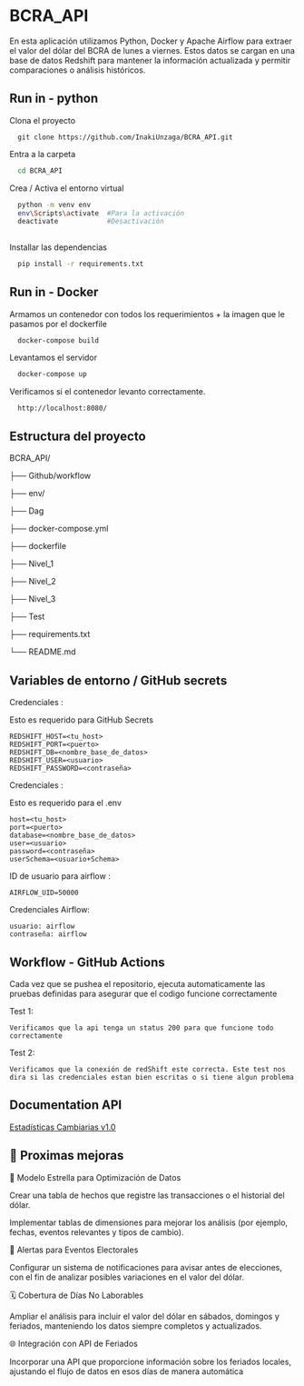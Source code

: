 
# BCRA_API

En esta aplicación utilizamos Python, Docker y Apache Airflow para extraer el valor del dólar del BCRA de lunes a viernes. Estos datos se cargan en una base de datos Redshift para mantener la información actualizada y permitir comparaciones o análisis históricos.


## Run in - python

Clona el proyecto

```
  git clone https://github.com/InakiUnzaga/BCRA_API.git
```

Entra a la carpeta

```bash
  cd BCRA_API
```

Crea / Activa el entorno virtual

```bash
  python -m venv env
  env\Scripts\activate  #Para la activación
  deactivate            #Desactivación
  
```

Installar las dependencias

```bash
  pip install -r requirements.txt
```

## Run in - Docker

Armamos un contenedor con todos los requerimientos + la imagen que le pasamos por el dockerfile
```
  docker-compose build
```

Levantamos el servidor

```bash
  docker-compose up
```

Verificamos si el contenedor levanto correctamente.
```bash
  http://localhost:8080/
```


## Estructura del proyecto


BCRA_API/

├── Github/workflow

├── env/

├── Dag

├── docker-compose.yml

├── dockerfile

├── Nivel_1

├── Nivel_2

├── Nivel_3

├── Test

├── requirements.txt

└── README.md


## Variables de entorno / GitHub secrets



Credenciales :

Esto es requerido para GitHub Secrets
```
REDSHIFT_HOST=<tu_host>
REDSHIFT_PORT=<puerto>
REDSHIFT_DB=<nombre_base_de_datos>
REDSHIFT_USER=<usuario>
REDSHIFT_PASSWORD=<contraseña>
```
Credenciales :

Esto es requerido para el .env
```
host=<tu_host>
port=<puerto>
database=<nombre_base_de_datos>
user=<usuario>
password=<contraseña>
userSchema=<usuario+Schema>
```

ID de usuario para airflow :
```
AIRFLOW_UID=50000
```

Credenciales Airflow:
```
usuario: airflow
contraseña: airflow
```
## Workflow - GitHub Actions

Cada vez que se pushea el repositorio, ejecuta automaticamente las pruebas definidas para asegurar que el codigo funcione correctamente


Test 1:
```
Verificamos que la api tenga un status 200 para que funcione todo correctamente
```

Test 2:
```
Verificamos que la conexión de redShift este correcta. Este test nos dira si las credenciales estan bien escritas o si tiene algun problema
```
## Documentation API

[Estadísticas
Cambiarias v1.0](https://www.bcra.gob.ar/Catalogo/Content/files/pdf/estadisticascambiarias-v1.pdf)


## 🚀 Proximas mejoras


🔄 Modelo Estrella para Optimización de Datos

Crear una tabla de hechos que registre las transacciones o el historial del dólar.

Implementar tablas de dimensiones para mejorar los análisis (por ejemplo, fechas, eventos relevantes y tipos de cambio).

📅 Alertas para Eventos Electorales

Configurar un sistema de notificaciones para avisar antes de elecciones, con el fin de analizar posibles variaciones en el valor del dólar.


🗓️ Cobertura de Días No Laborables

Ampliar el análisis para incluir el valor del dólar en sábados, domingos y feriados, manteniendo los datos siempre completos y actualizados.


🌐 Integración con API de Feriados

Incorporar una API que proporcione información sobre los feriados locales, ajustando el flujo de datos en esos días de manera automática
